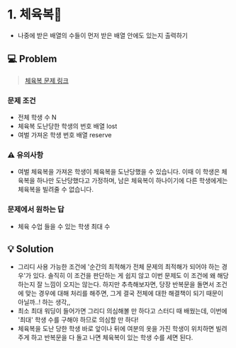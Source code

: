 # 1. 체육복🎽

- 나중에 받은 배열의 수들이 먼저 받은 배열 안에도 있는지 출력하기

## 💻 Problem

> [체육복 문제 링크](https://school.programmers.co.kr/learn/courses/30/lessons/42862)

### 문제 조건

- 전체 학생 수 N
- 체육복 도난당한 학생의 번호 배열 lost
- 여벌 가져온 학생 번호 배열 reserve

### ⚠️ 유의사항

- 여벌 체육복을 가져온 학생이 체육복을 도난당했을 수 있습니다. 이때 이 학생은 체육복을 하나만 도난당했다고 가정하며, 남은 체육복이 하나이기에 다른 학생에게는 체육복을 빌려줄 수 없습니다.

### 문제에서 원하는 답

- 체육 수업 들을 수 있는 학생 최대 수

## 💡 Solution

- 그리디 사용 가능한 조건에 '순간의 최적해가 전체 문제의 최적해가 되어야 하는 경우'가 있다. 솔직히 이 조건을 판단하는 게 쉽지 않고 이번 문제도 이 조건에 왜 해당하는지 잘 느낌이 오지는 않는다. 하지만 추측해보자면, 당장 반복문을 돌면서 조건에 맞는 경우에 대해 처리를 해주면, 그게 결국 전체에 대한 해결책이 되기 때문이 아닐까..! 하는 생각,,
- 최소 최대 워딩이 들어가면 그리디 의심해볼 만 하다고 스터디 때 배웠는데, 이번에 '최대' 학생 수를 구해야 하므로 의심할 만 하다!
  <br/>
- 체육복을 도난 당한 학생 바로 앞이나 뒤에 여분의 옷을 가진 학생이 위치하면 빌려주게 하고 반복문을 다 돌고 나면 체육복이 있는 학생 수를 세면 된다.
